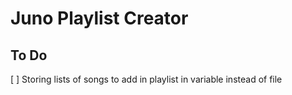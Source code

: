# Juno Playlist Creator

## To Do
[ ] Storing lists of songs to add in playlist in variable instead of file